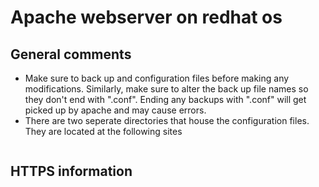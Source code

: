 # Apache webserver on redhat os

## General comments
* Make sure to back up and configuration files before making any modifications. Similarly, make sure to alter the back up file names so they don't end with ".conf". Ending any backups with ".conf" will get picked up by apache and may cause errors.
* There are two seperate directories that house the configuration files. They are located at the following sites
```

```

## HTTPS information

